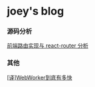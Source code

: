 # joey's blog

### 源码分析
[前端路由实现与 react-router 分析](https://github.com/joeyguo/blog/issues/2)

### 其他
[[译]WebWorker到底有多快](https://github.com/joeyguo/blog/issues/1)
